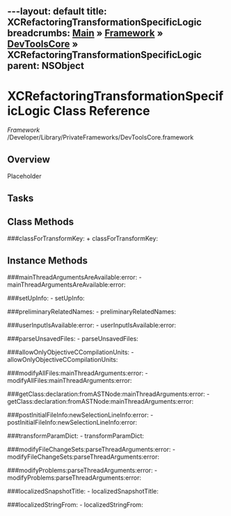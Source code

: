 ---layout: default
title: XCRefactoringTransformationSpecificLogic
breadcrumbs: <a href="/index.html">Main</a> &raquo; <a href="/Frameworks.html">Framework</a> &raquo; <a href="/Frameworks/DevToolsCore.html">DevToolsCore</a> &raquo; XCRefactoringTransformationSpecificLogic
parent: NSObject 
---
# XCRefactoringTransformationSpecificLogic Class Reference

*Framework* /Developer/Library/PrivateFrameworks/DevToolsCore.framework

## Overview

Placeholder

## Tasks

## Class Methods

<a name="+classForTransformKey:"></a>
###classForTransformKey:
    + classForTransformKey:

## Instance Methods

<a name="-mainThreadArgumentsAreAvailable:error:"></a>
###mainThreadArgumentsAreAvailable:error:
    - mainThreadArgumentsAreAvailable:error:

<a name="-setUpInfo:"></a>
###setUpInfo:
    - setUpInfo:

<a name="-preliminaryRelatedNames:"></a>
###preliminaryRelatedNames:
    - preliminaryRelatedNames:

<a name="-userInputIsAvailable:error:"></a>
###userInputIsAvailable:error:
    - userInputIsAvailable:error:

<a name="-parseUnsavedFiles:"></a>
###parseUnsavedFiles:
    - parseUnsavedFiles:

<a name="-allowOnlyObjectiveCCompilationUnits:"></a>
###allowOnlyObjectiveCCompilationUnits:
    - allowOnlyObjectiveCCompilationUnits:

<a name="-modifyAllFiles:mainThreadArguments:error:"></a>
###modifyAllFiles:mainThreadArguments:error:
    - modifyAllFiles:mainThreadArguments:error:

<a name="-getClass:declaration:fromASTNode:mainThreadArguments:error:"></a>
###getClass:declaration:fromASTNode:mainThreadArguments:error:
    - getClass:declaration:fromASTNode:mainThreadArguments:error:

<a name="-postInitialFileInfo:newSelectionLineInfo:error:"></a>
###postInitialFileInfo:newSelectionLineInfo:error:
    - postInitialFileInfo:newSelectionLineInfo:error:

<a name="-transformParamDict:"></a>
###transformParamDict:
    - transformParamDict:

<a name="-modifyFileChangeSets:parseThreadArguments:error:"></a>
###modifyFileChangeSets:parseThreadArguments:error:
    - modifyFileChangeSets:parseThreadArguments:error:

<a name="-modifyProblems:parseThreadArguments:error:"></a>
###modifyProblems:parseThreadArguments:error:
    - modifyProblems:parseThreadArguments:error:

<a name="-localizedSnapshotTitle:"></a>
###localizedSnapshotTitle:
    - localizedSnapshotTitle:

<a name="-localizedStringFrom:"></a>
###localizedStringFrom:
    - localizedStringFrom:

